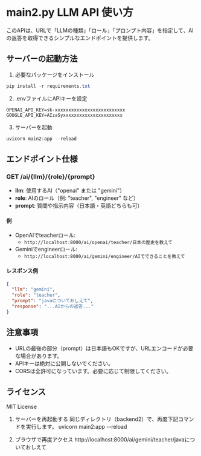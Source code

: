 # main2.py LLM API 使い方

このAPIは、URLで「LLMの種類」「ロール」「プロンプト内容」を指定して、AIの返答を取得できるシンプルなエンドポイントを提供します。

## サーバーの起動方法

1. 必要なパッケージをインストール

```powershell
pip install -r requirements.txt
```

2. .envファイルにAPIキーを設定

```
OPENAI_API_KEY=sk-xxxxxxxxxxxxxxxxxxxxxxxxxx
GOOGLE_API_KEY=AIzaSyxxxxxxxxxxxxxxxxxxxxxx
```

3. サーバーを起動

```powershell
uvicorn main2:app --reload
```

## エンドポイント仕様

### GET /ai/{llm}/{role}/{prompt}

- **llm**: 使用するAI（"openai" または "gemini"）
- **role**: AIのロール（例: "teacher", "engineer" など）
- **prompt**: 質問や指示内容（日本語・英語どちらも可）

#### 例

- OpenAIでteacherロール:
  - `http://localhost:8000/ai/openai/teacher/日本の歴史を教えて`
- Geminiでengineerロール:
  - `http://localhost:8000/ai/gemini/engineer/AIでできることを教えて`

#### レスポンス例
```json
{
  "llm": "gemini",
  "role": "teacher",
  "prompt": "javaについておしえて",
  "response": "...AIからの返答..."
}
```

## 注意事項
- URLの最後の部分（prompt）は日本語もOKですが、URLエンコードが必要な場合があります。
- APIキーは絶対に公開しないでください。
- CORSは全許可になっています。必要に応じて制限してください。

## ライセンス
MIT License

1. サーバーを再起動する
同じディレクトリ（backend2）で、再度下記コマンドを実行します。
uvicorn main2:app --reload

2. ブラウザで再度アクセス
http://localhost:8000/ai/gemini/teacher/javaについておしえて